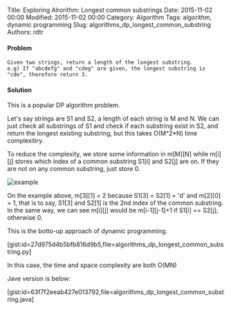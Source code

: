 Title: Exploring Alrorithm: Longest common substrings
Date: 2015-11-02 00:00
Modified: 2015-11-02 00:00
Category: Algorithm
Tags: algorithm, dynamic programming 
Slug: algorithms_dp_longest_common_substring
Authors: rdtr

#### Problem
```
Given two strings, return a length of the longest substring.  
e.g) If "abcdefg" and "cdeg" are given, the longest substring is "cde", therefore return 3.   

```

#### Solution
This is a popular DP algorithm problem.

Let's say strings are S1 and S2, a length of each string is M and N.
We can just check all substrings of S1 and check if each substring exist in S2, and return the longest existing substring, but this takes O(M^2*N) time complexitiry.

To reduce the complexity, we store some information in m[M][N] while m[i][j] stores which index of a common substring S1[i] and S2[j] are on. If they are not on any common substring, just store 0.

![example](http://f.st-hatena.com/images/fotolife/r/rdtr/20151102/20151102165321.png?1446512129)

On the example above, m[3][1] = 2 because S1[3] = S2[1] = 'd' and m[2][0] = 1, that is to say, S1[3] and S2[1] is the 2nd index of the common substring.  
In the same way, we can see m[i][j] would be m[i-1][j-1]+1 if S1[i] == S2[j], otherwise 0.

This is the botto-up approach of dynamic programming.

[gist:id=27d975d4b5bfb816d9b5,file=algorithms_dp_longest_common_substring.py]

In this case, the time and space complexity are both O(MN)

Jave version is below:

[gist:id=63f7f2eeab427e013792,file=algorithms_dp_longest_common_substring.java]